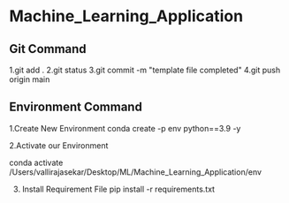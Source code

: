 # Machine_Learning_Application

## Git Command
1.git add .
2.git status
3.git commit -m "template file completed"
4.git push origin main

## Environment Command

1.Create New Environment
conda create -p env python==3.9 -y

2.Activate our Environment 

conda activate /Users/vallirajasekar/Desktop/ML/Machine_Learning_Application/env

3. Install Requirement File 
pip install -r requirements.txt